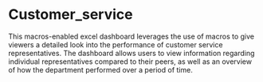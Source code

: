 # Customer_service
This macros-enabled excel dashboard leverages the use of macros to give viewers a detailed look into the performance of customer service representatives. The dashboard allows users to 
view information regarding individual representatives compared to their peers, as well as an overview of how the department performed over a period of time.
